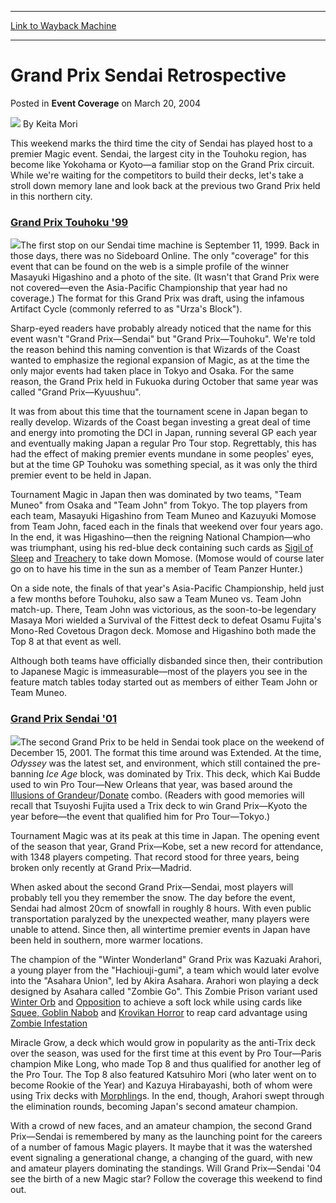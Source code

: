 
---
[Link to Wayback Machine](https://web.archive.org/web/20211027051141/https://magic.wizards.com/en/articles/archive/event-coverage/grand-prix-sendai-retrospective-2004-03-20)

[_metadata_:author]:- "Keita Mori"
[_metadata_:description]:- "This weekend marks the third time the city of Sendai has played host to a premier Magic event. Sendai, the largest city in the Touhoku region, has become like Yokohama or Kyoto—a familiar stop on the Grand Prix circuit. While we're waiting for the competitors to build their decks, let's take a stroll down memory lane and look back at the previous two Grand Prix held in this"
[_metadata_:generator]:- "Drupal 7 (http://drupal.org)"
[_metadata_:node]:- "567856"
[_metadata_:publish_date]:- "2004-03-20"
[_metadata_:source]:- "div-main-content"
[_metadata_:title]:- "Grand Prix Sendai Retrospective"
[_metadata_:wayback_capture_timestamp]:- "2021-10-27 05:11:41"
[_metadata_:wayback_raw_url]:- "https://web.archive.org/web/20211027051141id_/https://magic.wizards.com/en/articles/archive/event-coverage/grand-prix-sendai-retrospective-2004-03-20"
[_metadata_:wayback_url]:- "https://magic.wizards.com/en/articles/archive/event-coverage/grand-prix-sendai-retrospective-2004-03-20"
---


Grand Prix Sendai Retrospective
===============================



 Posted in **Event Coverage**
 on March 20, 2004 






![](https://media.magic.wizards.com/styles/auth_small/public/images/person/authorpic_KeitaMori.jpg)
By Keita Mori











This weekend marks the third time the city of Sendai has played host to a premier Magic event. Sendai, the largest city in the Touhoku region, has become like Yokohama or Kyoto—a familiar stop on the Grand Prix circuit. While we're waiting for the competitors to build their decks, let's take a stroll down memory lane and look back at the previous two Grand Prix held in this northern city.

### [Grand Prix Touhoku '99](http://archive.wizards.com/%20http://www.wizards.com/sideboard/article.asp?x=results/GPTOHOKU99)

![](https://media.magic.wizards.com/image_legacy_migration/sideboard/images/GPTO032.jpg)The first stop on our Sendai time machine is September 11, 1999. Back in those days, there was no Sideboard Online. The only "coverage" for this event that can be found on the web is a simple profile of the winner Masayuki Higashino and a photo of the site. (It wasn't that Grand Prix were not covered—even the Asia-Pacific Championship that year had no coverage.) The format for this Grand Prix was draft, using the infamous Artifact Cycle (commonly referred to as "Urza's Block"). 

Sharp-eyed readers have probably already noticed that the name for this event wasn't "Grand Prix—Sendai" but "Grand Prix—Touhoku". We're told the reason behind this naming convention is that Wizards of the Coast wanted to emphasize the regional expansion of Magic, as at the time the only major events had taken place in Tokyo and Osaka. For the same reason, the Grand Prix held in Fukuoka during October that same year was called "Grand Prix—Kyuushuu".

It was from about this time that the tournament scene in Japan began to really develop. Wizards of the Coast began investing a great deal of time and energy into promoting the DCI in Japan, running several GP each year and eventually making Japan a regular Pro Tour stop. Regrettably, this has had the effect of making premier events mundane in some peoples' eyes, but at the time GP Touhoku was something special, as it was only the third premier event to be held in Japan.

Tournament Magic in Japan then was dominated by two teams, "Team Muneo" from Osaka and "Team John" from Tokyo. The top players from each team, Masayuki Higashino from Team Muneo and Kazuyuki Momose from Team John, faced each in the finals that weekend over four years ago. In the end, it was Higashino—then the reigning National Champion—who was triumphant, using his red-blue deck containing such cards as [Sigil of Sleep](https://gatherer.wizards.com/Pages/Card/Details.aspx?name=Sigil+of+Sleep) and [Treachery](https://gatherer.wizards.com/Pages/Card/Details.aspx?name=Treachery) to take down Momose. (Momose would of course later go on to have his time in the sun as a member of Team Panzer Hunter.)

On a side note, the finals of that year's Asia-Pacific Championship, held just a few months before Touhoku, also saw a Team Muneo vs. Team John match-up. There, Team John was victorious, as the soon-to-be legendary Masaya Mori wielded a Survival of the Fittest deck to defeat Osamu Fujita's Mono-Red Covetous Dragon deck. Momose and Higashino both made the Top 8 at that event as well.

Although both teams have officially disbanded since then, their contribution to Japanese Magic is immeasurable—most of the players you see in the feature match tables today started out as members of either Team John or Team Muneo.

### [Grand Prix Sendai '01](http://www.wizards.com/sideboard/JParticle.asp?x=gpsen01/welcome)

![](https://media.magic.wizards.com/image_legacy_migration/sideboard/images/gpsen01/899.JPG)The second Grand Prix to be held in Sendai took place on the weekend of December 15, 2001. The format this time around was Extended. At the time, *Odyssey* was the latest set, and environment, which still contained the pre-banning *Ice Age* block, was dominated by Trix. This deck, which Kai Budde used to win Pro Tour—New Orleans that year, was based around the [Illusions of Grandeur](https://gatherer.wizards.com/Pages/Card/Details.aspx?name=Illusions+of+Grandeur)/[Donate](https://gatherer.wizards.com/Pages/Card/Details.aspx?name=Donate) combo. (Readers with good memories will recall that Tsuyoshi Fujita used a Trix deck to win Grand Prix—Kyoto the year before—the event that qualified him for Pro Tour—Tokyo.)

Tournament Magic was at its peak at this time in Japan. The opening event of the season that year, Grand Prix—Kobe, set a new record for attendance, with 1348 players competing. That record stood for three years, being broken only recently at Grand Prix—Madrid. 

When asked about the second Grand Prix—Sendai, most players will probably tell you they remember the snow. The day before the event, Sendai had almost 20cm of snowfall in roughly 8 hours. With even public transportation paralyzed by the unexpected weather, many players were unable to attend. Since then, all wintertime premier events in Japan have been held in southern, more warmer locations.

The champion of the "Winter Wonderland" Grand Prix was Kazuaki Arahori, a young player from the "Hachiouji-gumi", a team which would later evolve into the "Asahara Union", led by Akira Asahara. Arahori won playing a deck designed by Asahara called "Zombie Go". This Zombie Prison variant used [Winter Orb](https://gatherer.wizards.com/Pages/Card/Details.aspx?name=Winter+Orb) and [Opposition](https://gatherer.wizards.com/Pages/Card/Details.aspx?name=Opposition) to achieve a soft lock while using cards like [Squee, Goblin Nabob](https://gatherer.wizards.com/Pages/Card/Details.aspx?name=Squee%2C+Goblin+Nabob) and [Krovikan Horror](https://gatherer.wizards.com/Pages/Card/Details.aspx?name=Krovikan+Horror) to reap card advantage using [Zombie Infestation](https://gatherer.wizards.com/Pages/Card/Details.aspx?name=Zombie+Infestation)

Miracle Grow, a deck which would grow in popularity as the anti-Trix deck over the season, was used for the first time at this event by Pro Tour—Paris champion Mike Long, who made Top 8 and thus qualified for another leg of the Pro Tour. The Top 8 also featured Katsuhiro Mori (who later went on to become Rookie of the Year) and Kazuya Hirabayashi, both of whom were using Trix decks with [Morphling](https://gatherer.wizards.com/Pages/Card/Details.aspx?name=Morphling)s. In the end, though, Arahori swept through the elimination rounds, becoming Japan's second amateur champion.

With a crowd of new faces, and an amateur champion, the second Grand Prix—Sendai is remembered by many as the launching point for the careers of a number of famous Magic players. It maybe that it was the watershed event signaling a generational change, a changing of the guard, with new and amateur players dominating the standings. Will Grand Prix—Sendai '04 see the birth of a new Magic star? Follow the coverage this weekend to find out.







